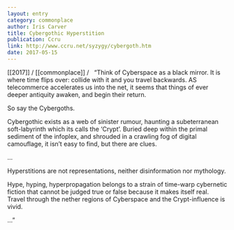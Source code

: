 ```yaml
---
layout: entry
category: commonplace
author: Iris Carver
title: Cybergothic Hyperstition
publication: Ccru
link: http://www.ccru.net/syzygy/cybergoth.htm
date: 2017-05-15
---
```


[[2017]] / [[commonplace]] / 
 
“Think of Cyberspace as a black mirror. It is where time flips over: collide with it and you travel backwards. AS telecommerce accelerates us into the net, it seems that things of ever deeper antiquity awaken, and begin their return.

So say the Cybergoths.

Cybergothic exists as a web of sinister rumour, haunting a subeterranean soft-labyrinth which its calls the ‘Crypt’. Buried deep within the primal sediment of the infoplex, and shrouded in a crawling fog of digital camouflage, it isn’t easy to find, but there are clues.

…

Hyperstitions are not representations, neither disinformation nor mythology.

Hype, hyping, hyperpropagation belongs to a strain of time-warp cybernetic fiction that cannot be judged true or false because it makes itself real. Travel through the nether regions of Cyberspace and the Crypt-influence is vivid.

…”
